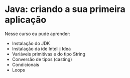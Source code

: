 # Java: criando a sua primeira aplicação
Nesse curso eu pude aprender:
* Instalação do JDK
* Instalação da ide Intellij Idea
* Variáveis primitivas e do tipo String
* Conversão de tipos (casting)
* Condicionais
* Loops
